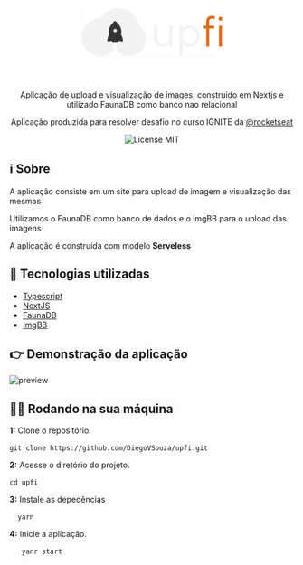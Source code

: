 <h1 align="center">
<br>
  <img src="./public/logo.svg" alt="logo" width="250">
<br>
<br>
</h1>

<p align="center">Aplicação de upload e visualização de images, construido em Nextjs e utilizado FaunaDB como banco nao relacional </p> 
 <p align="center">Aplicação produzida para resolver desafio no curso IGNITE da <a href="https://www.rocketseat.com.br/">@rocketseat</a> </p>

<p align="center">
    <img src="https://img.shields.io/badge/License-MIT-blue.svg" alt="License MIT">
  </a>  
</p>

## ℹ Sobre

<p>A aplicação consiste em um site para upload de imagem e visualização das mesmas 
</p>
<p>
  Utilizamos o FaunaDB como banco de dados e o imgBB para o upload das imagens
 </p>
 <p>A aplicação é construída com modelo <strong>Serveless</strong></p>

## 🚀 Tecnologias utilizadas
- [Typescript](https://www.typescriptlang.org/)
- [NextJS](https://nextjs.org/)
- [FaunaDB](https://fauna.com/)
- [ImgBB](https://pt-br.imgbb.com/)


## 👉 Demonstração da aplicação
  <img src="./public/preview.gif" alt="preview">

## 👨‍💻 Rodando na sua máquina

**1:** Clone o repositório.

```
git clone https://github.com/DiegoVSouza/upfi.git

```

**2:** Acesse o diretório do projeto.

```
cd upfi
```

**3:** Instale as depedências
```
  yarn

```
**4:** Inicie a aplicação.
```
   yanr start
   
```

